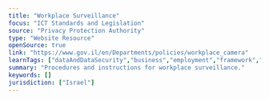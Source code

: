 ```yaml
---
title: "Workplace Surveillance"
focus: "ICT Standards and Legislation"
source: "Privacy Protection Authority"
type: "Website Resource"
openSource: true
link: "https://www.gov.il/en/Departments/policies/workplace_camera"
learnTags: ["dataAndDataSecurity","business","employment","framework","ict","government","regulation"]
summary: "Procedures and instructions for workplace surveillance."
keywords: []
jurisdiction: ["Israel"]
---
```

